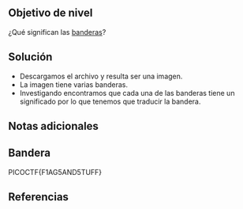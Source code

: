 ## Objetivo de nivel
¿Qué significan las [banderas](https://jupiter.challenges.picoctf.org/static/fbeb5f9040d62b18878d199cdda2d253/flag.png)?

## Solución
- Descargamos el archivo y resulta ser una imagen.
- La imagen tiene varias banderas.
- Investigando encontramos que cada una de las banderas tiene un significado por lo que tenemos que traducir la bandera.

## Notas adicionales


## Bandera
PICOCTF{F1AG5AND5TUFF}

## Referencias

